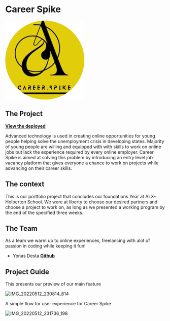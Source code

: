 # Career Spike

![Career Spike Logo](https://github.com/Eldorado16/afro-career/blob/main/website/static/assets/img/spike-logo-mod.png)

## The Project 
[**View the deployed**](https://Eldorado16.github.io/afro-career/)

Advanced technology is used in creating online opportunities for young people helping solve the unemployment crisis in developing 
states. Majority of young people are willing and equipped with
with skills to work on online jobs but lack the experience required by every online employer. Career Spike is aimed at solving this problem by introducing an entry level job vacancy platform that gives everyone a chance to work on projects while advancing on their career skills.

## The context

This is our portfolio project that concludes our foundations Year at ALX-Holberton School. We were at liberty to choose our desired partners and choose a project to work on, as long as we presented a working program by the end of the specified three weeks.
## The Team
As a team we warm up to online experiences, freelancing with alot of passion in coding while keeping it fun!

  * Yonas Desta **[Github](https://github.com/Eldorado16)**

## Project Guide

This presents our preview of our main feature

![IMG_20220512_230814_614](https://user-images.githubusercontent.com/88307192/168160063-0f58e7c7-c4cc-46f5-99b0-8d212813894f.JPG)

A simple flow for user experience for Career Spike

![IMG_20220512_231736_198](https://user-images.githubusercontent.com/88307192/168161038-ea8686a9-4b5c-46d0-a076-7ce536c5ea53.JPG)





